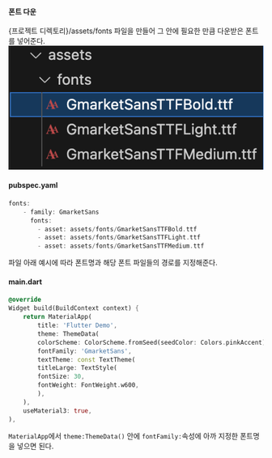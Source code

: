 #### 폰트 다운
{프로젝트 디렉토리}/assets/fonts 파일을 만들어 그 안에 필요한 만큼 다운받은 폰트를 넣어준다.
![](/images/Pasted%20image%2020240224194126.png)
#### pubspec.yaml
```dart
fonts:
	- family: GmarketSans
	  fonts:
		- asset: assets/fonts/GmarketSansTTFBold.ttf
		- asset: assets/fonts/GmarketSansTTFLight.ttf
		- asset: assets/fonts/GmarketSansTTFMedium.ttf
```
파일 아래 예시에 따라 폰트명과 해당 폰트 파일들의 경로를 지정해준다.

#### main.dart
```dart
@override
Widget build(BuildContext context) {
	return MaterialApp(
		title: 'Flutter Demo',
		theme: ThemeData(
		colorScheme: ColorScheme.fromSeed(seedColor: Colors.pinkAccent),
		fontFamily: 'GmarketSans',
		textTheme: const TextTheme(
		titleLarge: TextStyle(
		fontSize: 30,
		fontWeight: FontWeight.w600,
		),
	),
	useMaterial3: true,
),
```
`MaterialApp`에서 `theme:ThemeData()` 안에 `fontFamily:`속성에 아까 지정한 폰트명을 넣으면 된다.